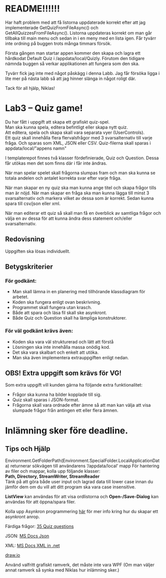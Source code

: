 # README!!!!!!

Har haft problem med att få listorna uppdaterade korrekt efter att jag implementerade GetQuizFromFileAsync() och GetAllQuizzesFromFileAsync(). 
Listorna uppdateras korrekt om man går tillbaka till main menu och sedan in i en meny med en lista igen. Får tyvärr inte ordning på buggen trots många timmars försök.

Första gången man startar appen kommer den skapa och lagra ett hårdkodat Default Quiz i /appdata/local/Quizly. Förutom den tidigare nämnda buggen så verkar applikationen att fungera som den ska.

Tyvärr fick jag inte med något påskägg i denna Labb. Jag får försöka ligga i lite mer på nästa labb så att jag hinner slänga in något roligt där. 

Tack för all hjälp, Niklas!




# Lab3 – Quiz game!

Du har fått i uppgift att skapa ett grafiskt quiz-spel.</br>
Man ska kunna spela, editera befintligt eller skapa nytt quiz.</br>
Att editera, spela och skapa skall vara separata vyer (UserControls).</br>
Ett quiz skall innehålla flera flervalsfrågor med 3 svarsalternativ till varje fråga. Och sparas som XML, JSON eller CSV. Quiz-filerna skall sparas i appdata/local/"appens namn" 

I templaterepot finnes två klasser fördefinierade, Quiz och Question. Dessa får utökas men det som finns där i får inte ändras.

När man spelar spelet skall frågorna slumpas fram och man ska kunna se totala andelen och antalet korrekta svar efter varje fråga.

När man skapar en ny quiz ska man kunna ange titel och skapa frågor tills man är nöjd. När man skapar en fråga ska man kunna lägga till minst 3 svarsalternativ och markera vilket av dessa som är korrekt. Sedan kunna spara till csv/json eller xml.

När man editerar ett quiz så skall man få en överblick av samtliga frågor och välja en av dessa för att kunna ändra dess statement och/eller svarsalternativ.

## Redovisning
Uppgiften ska lösas individuellt. 

## Betygskriterier 
### För godkänt:
* Man skall lämna in en planering med tillhörande klassdiagram för arbetet.
* Koden ska fungera enligt ovan beskrivning.
* Programmet skall fungera utan krasch.
* Både att spara och läsa fil skall ske asynkront.
* Både Quiz och Question skall ha lämpliga konstruktorer.
### För väl godkänt krävs även:
* Koden ska vara väl strukturerad och lätt att förstå
* Lösningen ska inte innehålla massa onödig kod.
* Det ska vara skalbart och enkelt att utöka.
* Man ska även implementera extrauppgiften enligt nedan. 

## OBS! Extra uppgift som krävs för VG! 

Som extra uppgift vill kunden gärna ha följande extra funktionalitet:

* Frågor ska kunna ha bilder kopplade till sig.
* Quiz skall sparas i JSON-format.
* Frågorna skall vara ordnade efter ämne så att man kan välja att visa slumpade frågor från antingen ett eller flera ämnen.

# Inlämning sker före deadline.

## Tips och Hjälp

Environment.GetFolderPath(Environment.SpecialFolder.LocalApplicationData)
returnerar sökvägen till användarens ‘/appdata/local’ mapp
För hantering av filer och mappar, kolla upp följande klasser:<br>
**Path, Directory, StreamWriter, StreamReader**<br>
Tänk på att göra både user input och lagrad data till lower case innan du jämför
dem om du vill att ditt program ska vara case insensitive.

**ListView** kan användas för att visa ordlistorna och **Open-/Save-Dialog** kan användas för att öppna/spara filer. 

Kolla upp Asynkron programmering [här](https://docs.microsoft.com/en-us/dotnet/api/system.action-1?view=net-5.0) för mer info kring hur du skapar ett asynkront anrop.

Färdiga frågor: [35 Quiz questions](https://www.welovequizzes.com/multiple-choice-quiz-questions-and-answers/)

JSON: [MS Docs Json](https://docs.microsoft.com/en-us/dotnet/standard/serialization/system-text-json-how-to?pivots=dotnet-5-0)

XML: [MS Docs XML in .net](https://docs.microsoft.com/en-us/dotnet/api/system.xml.xmldocument?view=net-5.0)

[draw.io](https://app.diagrams.net/)

Använd valfritt grafiskt ramverk, det måste inte vara WPF (Om man väljer annat ramverk så synka med Niklas hur inlämning sker.)
